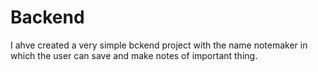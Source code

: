 # Backend
I ahve created a very simple bckend project with the name notemaker in which the user can save and make notes of important thing.
